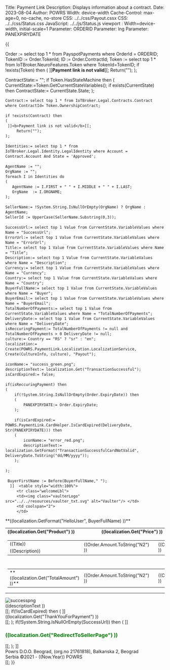 ﻿Title: Payment Link
Description: Displays information about a contract.
Date: 2023-08-04
Author: POWRS
Width: device-width
Cache-Control: max-age=0, no-cache, no-store
CSS: ../../css/Payout.cssx
CSS: ../../css/Status.css
JavaScript: ../../js/Status.js
viewport : Width=device-width, initial-scale=1
Parameter: ORDERID
Parameter: lng
Parameter: PANEXPIRYDATE

<main class="border-radius">
<meta name="viewport" content="width=device-width, initial-scale=1" />
<div class="container-status">
<div class="content">
{{

Order := select top 1 * from PayspotPayments where OrderId = ORDERID;
TokenID := Order.TokenId;
ID := Order.ContractId;
Token := select top 1 * from IoTBroker.NeuroFeatures.Token where TokenId=TokenID;
if !exists(Token) then
(
  ]]<b>Payment link is not valid</b>[[;
  Return("");
);

ContractState:= "";
if Token.HasStateMachine then
(
	CurrentState:=Token.GetCurrentStateVariables();
	if exists(CurrentState) then
		ContractState:= CurrentState.State;
);

    Contract:= select top 1 * from IoTBroker.Legal.Contracts.Contract where ContractId= Token.OwnershipContract;
   
    if !exists(Contract) then
    (
	 ]]<b>Payment link is not valid</b>[[;
         Return("");
    );

    Identities:= select top 1 * from IoTBroker.Legal.Identity.LegalIdentity where Account = Contract.Account And State = 'Approved';

    AgentName := "";
    OrgName := "";
    foreach I in Identities do
    (
       AgentName := I.FIRST + " " + I.MIDDLE + " " + I.LAST;
       OrgName  := I.ORGNAME;
    );

    SellerName:= !System.String.IsNullOrEmpty(OrgName) ? OrgName : AgentName;
    SellerId := UpperCase(SellerName.Substring(0,3));

    SuccessUrl:= select top 1 Value from CurrentState.VariableValues where Name = "SuccessUrl";
    ErrorUrl:= select top 1 Value from CurrentState.VariableValues where Name = "ErrorUrl";
    Title:= select top 1 Value from CurrentState.VariableValues where Name = "Title";
    Description:= select top 1 Value from CurrentState.VariableValues where Name = "Description";
    Currency:= select top 1 Value from CurrentState.VariableValues where Name = "Currency";
    Country:= select top 1 Value from CurrentState.VariableValues where Name = "Country";
    BuyerFullName:= select top 1 Value from CurrentState.VariableValues where Name = "Buyer";
    BuyerEmail:= select top 1 Value from CurrentState.VariableValues where Name = "BuyerEmail";
    TotalNumberOfPayments:= select top 1 Value from CurrentState.VariableValues where Name = "TotalNumberOfPayments";
    DeliveryDate:= select top 1 Value from CurrentState.VariableValues where Name = "DeliveryDate";
    isReccuringPayment:= TotalNumberOfPayments != null and TotalNumberOfPayments > 0 DeliveryDate != null;
    culture:= Country == "RS" ? "sr" : "en";
	localization:= Create(POWRS.PaymentLink.Localization.LocalizationService, Create(CultureInfo, culture), "Payout");
    
    iconName:= "success_green.png";
    descriptionText:= localization.Get("TransactionSuccessful"); 
    isCardExpired:= false;    
	
    if(isReccuringPayment) then
    (
		if(!System.String.IsNullOrEmpty(Order.ExpiryDate)) then 
		(
			PANEXPIRYDATE:= Order.ExpiryDate;
		);
		
        if(isCardExpired:= POWRS.PaymentLink.CardHelper.IsCardExpired(DeliveryDate, Str(PANEXPIRYDATE))) then 
        (
            iconName:= "error_red.png";
            descriptionText:= localization.GetFormat("TransactionSuccessfulCardNotValid", DeliveryDate.ToString("dd/MM/yyyy"));
        );
        
    );   

     BuyerFirstName := Before(BuyerFullName," ");
      ]]  <table style="width:100%">
         <tr class="welcomeLbl">   
         <td><img class="vaulterLogo" src="../../resources/vaulter_txt.svg" alt="Vaulter"/> </td>
         <td coolspan="2">
         </td>
  </tr>
   <tr>
     <td>**((localization.GetFormat("HelloUser", BuyerFullName) ))**</td>
</tr>
</table>
<input type="hidden" value="((lng ))" id="prefferedLanguage"/>
<input type="hidden" value="POWRS.PaymentLink" id="Namespace"/>
<input type="hidden" value="((localization.Get("PaymentSuccessfulThankYou") ))" id="TransactionCompleted"/>
<input type="hidden" value="((localization.Get("PaymentNoPaymentNotPossibletPossible") ))" id="TransactionFailed"/>
<input type="hidden" value="((localization.Get("PaymentInProgress") ))" id="TransactionInProgress"/>
<input type="hidden" value="((Country ))" id="country"/>
<input type="hidden" value="((SuccessUrl ))" id="RedirectUrl"/>
<div class="payment-details">
  <table style="width:100%">
    <tr id="tr_header" class="table-row">
      <td class="item-header"><strong>((localization.Get("Product") ))<strong></td>
      <td class="price-header"><strong>((localization.Get("Price") ))<strong></td>
    </tr>
    <tr id="tr_header_title">
      <td colspan="2" class="item border-radius">
        <table style="vertical-align:middle; width:100%;">
          <tr>
            <td style="width:80%;"> ((Title))</td>
            <td class="itemPrice" rowspan="2">((Order.Amount.ToString("N2") ))
            <td>
            <td style="width:10%;" rowspan="2" class="currencyLeft"> ((Currency )) </td>
          </tr>
          <tr>
            <td style="width:70%"> ((Description))</td>
          </tr>
        </table>
      </td>
    </tr>
    <tr id="tr_space" class="spaceUnder">
      <td colspan="2"></td>
    </tr>
    <tr class="spaceUnder">
      <td colspan="2"></td>
    </tr>
    <tr id="tr_summary">
      <td colspan="2" class="item border-radius">
        <table style="vertical-align:middle; width:100%;">
          <tr>
            <td style="width:80%">**((localization.Get("TotalAmount") ))**</td>
            <td class="itemPrice" rowspan="2">((Order.Amount.ToString("N2") ))
            <td>
            <td style="width:10%;" rowspan="2" class="currencyLeft"> ((Currency )) </td>
          </tr>
        </table>
      </td>
    </tr>
  </table>
</div>
<div class="spaceItem"></div>
 <div class="vaulter-details container">
        <div class="messageContainer messageContainer_width">
            <div class="imageContainer">
                <img src="../../resources/((iconName ))" alt="successpng" width="50" />
            </div>
            <div class="welcomeLbl textHeader">
                <span>((descriptionText ))</span>
            </div>[[;
            if(!isCardExpired) then 
            (
                ]]<div class="textBody">
                <span>((localization.Get("ThankYouForPayment") ))</span>
                </div>[[;
            );
            if(!System.String.IsNullOrEmpty(SuccessUrl)) then 
            (
             ]]<div class="textBody">
                <h3 style="color: green;">((localization.Get("RedirectToSellerPage") ))</h3>
             </div>[[;
            );         
        ]]</div>
    </div>
    </div>
</main>
<div class="footer-parent">
  <div class="footer">
   Powrs D.O.O. Beograd, (org.no 21761818), Balkanska 2, Beograd <br/>Serbia ©2021 - ((Now.Year)) POWRS
  </div>
</div>
</div>
    [[;
}}